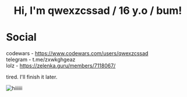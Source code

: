 <h1 align="center">Hi, I'm qwexzcssad / 16 y.o / bum!</h1>

  # Social
  codewars - https://www.codewars.com/users/qwexzcssad  
  telegram - t.me/zxwkghgeaz  
  lolz - https://zelenka.guru/members/7118067/  

tired. I'll finish it later.

<img style="text-align: center;" alt="hiiiiii" src="https://github.com/qwexzcssad/qwexzcssad/blob/main/qqas.png">
